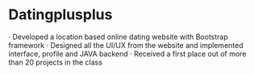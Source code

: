 # Datingplusplus

·	Developed a location based online dating website with Bootstrap framework
·	Designed all the UI/UX from the website and implemented interface, profile and JAVA backend
·	Received a first place out of more than 20 projects in the class  
